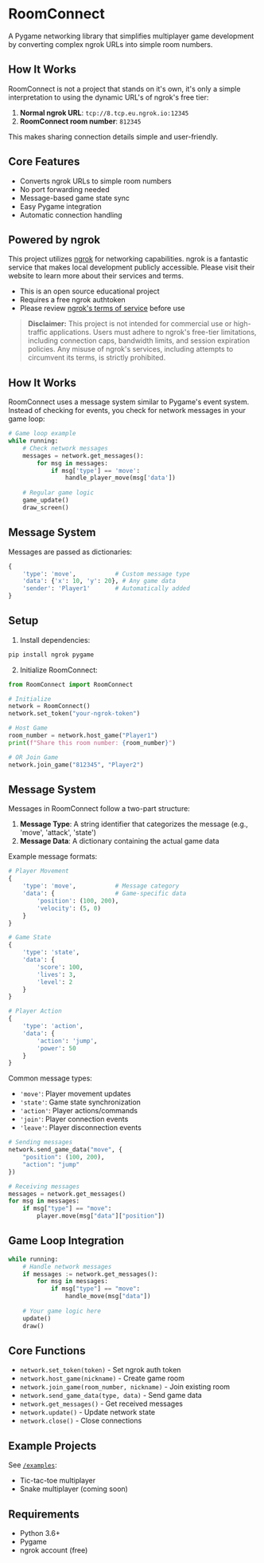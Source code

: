 # RoomConnect
A Pygame networking library that simplifies multiplayer game development by converting complex ngrok URLs into simple room numbers.

## How It Works
RoomConnect is not a project that stands on it's own, it's only a simple interpretation to using the dynamic URL's of ngrok's free tier:

1. **Normal ngrok URL**: `tcp://8.tcp.eu.ngrok.io:12345`
2. **RoomConnect room number**: `812345`

This makes sharing connection details simple and user-friendly.

## Core Features
- Converts ngrok URLs to simple room numbers
- No port forwarding needed
- Message-based game state sync
- Easy Pygame integration
- Automatic connection handling

## Powered by ngrok
This project utilizes [ngrok](https://ngrok.com/) for networking capabilities. ngrok is a fantastic service that makes local development publicly accessible. Please visit their website to learn more about their services and terms.

- This is an open source educational project
- Requires a free ngrok authtoken
- Please review [ngrok's terms of service](https://ngrok.com/terms) before use

> **Disclaimer:** This project is not intended for commercial use or high-traffic applications. Users must adhere to ngrok's free-tier limitations, including connection caps, bandwidth limits, and session expiration policies. Any misuse of ngrok's services, including attempts to circumvent its terms, is strictly prohibited.

## How It Works
RoomConnect uses a message system similar to Pygame's event system. Instead of checking for events, you check for network messages in your game loop:

```python
# Game loop example
while running:
    # Check network messages
    messages = network.get_messages():
        for msg in messages:
            if msg['type'] == 'move':
                handle_player_move(msg['data'])
    
    # Regular game logic
    game_update()
    draw_screen()
```

## Message System
Messages are passed as dictionaries:
```python
{
    'type': 'move',           # Custom message type
    'data': {'x': 10, 'y': 20}, # Any game data
    'sender': 'Player1'       # Automatically added
}
```

## Setup
1. Install dependencies:
```bash
pip install ngrok pygame
```

2. Initialize RoomConnect:
```python
from RoomConnect import RoomConnect

# Initialize
network = RoomConnect()
network.set_token("your-ngrok-token")

# Host Game
room_number = network.host_game("Player1")
print(f"Share this room number: {room_number}")

# OR Join Game
network.join_game("812345", "Player2")
```

## Message System
Messages in RoomConnect follow a two-part structure:

1. **Message Type**: A string identifier that categorizes the message (e.g., 'move', 'attack', 'state')
2. **Message Data**: A dictionary containing the actual game data

Example message formats:
```python
# Player Movement
{
    'type': 'move',           # Message category
    'data': {                 # Game-specific data
        'position': (100, 200),
        'velocity': (5, 0)
    }
}

# Game State
{
    'type': 'state',
    'data': {
        'score': 100,
        'lives': 3,
        'level': 2
    }
}

# Player Action
{
    'type': 'action',
    'data': {
        'action': 'jump',
        'power': 50
    }
}
```

Common message types:
- `'move'`: Player movement updates
- `'state'`: Game state synchronization
- `'action'`: Player actions/commands
- `'join'`: Player connection events
- `'leave'`: Player disconnection events

```python
# Sending messages
network.send_game_data("move", {
    "position": (100, 200),
    "action": "jump"
})

# Receiving messages
messages = network.get_messages()
for msg in messages:
    if msg["type"] == "move":
        player.move(msg["data"]["position"])
```

## Game Loop Integration
```python
while running:
    # Handle network messages
    if messages := network.get_messages():
        for msg in messages:
            if msg["type"] == "move":
                handle_move(msg["data"])
    
    # Your game logic here
    update()
    draw()
```

## Core Functions
- `network.set_token(token)` - Set ngrok auth token
- `network.host_game(nickname)` - Create game room
- `network.join_game(room_number, nickname)` - Join existing room
- `network.send_game_data(type, data)` - Send game data
- `network.get_messages()` - Get received messages
- `network.update()` - Update network state
- `network.close()` - Close connections

## Example Projects
See [`/examples`](/examples):
- Tic-tac-toe multiplayer
- Snake multiplayer (coming soon)

## Requirements
- Python 3.6+
- Pygame
- ngrok account (free)
